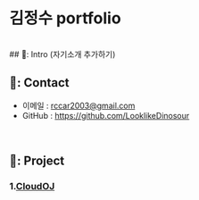 # 김정수 portfolio

</br>
## 📌: Intro
(자기소개 추가하기)

## 📌: Contact
- 이메일 : rccar2003@gmail.com
- GitHub : https://github.com/LooklikeDinosour

</br>

## 📌: Project

### 1.[CloudOJ](https://github.com/LooklikeDinosour/OJFinalProject)
